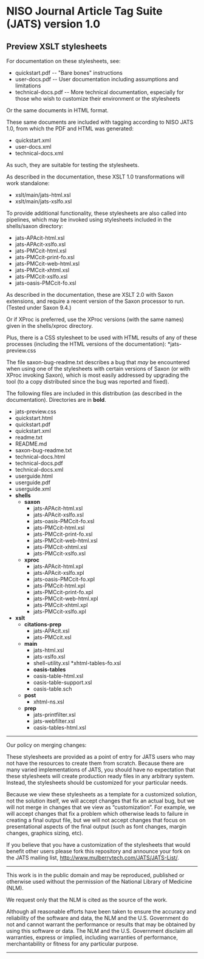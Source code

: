 # NISO Journal Article Tag Suite (JATS) version 1.0
## Preview XSLT stylesheets

For documentation on these stylesheets, see:
* quickstart.pdf -- "Bare bones" instructions
* user-docs.pdf -- User documentation including assumptions and limitations
* technical-docs.pdf -- More technical documentation, especially
                      for those who wish to customize their
                      environment or the stylesheets

Or the same documents in HTML format.

These same documents are included with tagging according to
NISO JATS 1.0, from which the PDF and HTML was
generated:
* quickstart.xml
* user-docs.xml
* technical-docs.xml

As such, they are suitable for testing the stylesheets.

As described in the documentation, these XSLT 1.0 transformations
will work standalone:
* xslt/main/jats-html.xsl
* xslt/main/jats-xslfo.xsl

To provide additional functionality, these stylesheets are also
called into pipelines, which may be invoked using stylesheets
included in the shells/saxon directory:
* jats-APAcit-html.xsl
* jats-APAcit-xslfo.xsl
* jats-PMCcit-html.xsl
* jats-PMCcit-print-fo.xsl
* jats-PMCcit-web-html.xsl
* jats-PMCcit-xhtml.xsl
* jats-PMCcit-xslfo.xsl
* jats-oasis-PMCcit-fo.xsl

As described in the documentation, these are XSLT 2.0 with Saxon
extensions, and require a recent version of the Saxon processor
to run. (Tested under Saxon 9.4.)

Or if XProc is preferred, use the XProc versions (with the same names)
given in the shells/xproc directory.

Plus, there is a CSS stylesheet to be used with HTML results of
any of these processes (including the HTML versions of the
documentation):
*jats-preview.css

The file saxon-bug-readme.txt describes a bug that *may* be encountered
when using one of the stylesheets with certain versions of Saxon (or
with XProc invoking Saxon), which is most easily addressed by upgrading
the tool (to a copy distributed since the bug was reported and fixed).

The following files are included in this distribution
(as described in the documentation).  Directories are in **bold**.

* jats-preview.css
* quickstart.html
* quickstart.pdf
* quickstart.xml
* readme.txt
* README.md
* saxon-bug-readme.txt
* technical-docs.html
* technical-docs.pdf
* technical-docs.xml
* userguide.html
* userguide.pdf
* userguide.xml
* **shells**
    * **saxon**
        * jats-APAcit-html.xsl
        * jats-APAcit-xslfo.xsl
        * jats-oasis-PMCcit-fo.xsl
        * jats-PMCcit-html.xsl
        * jats-PMCcit-print-fo.xsl
        * jats-PMCcit-web-html.xsl
        * jats-PMCcit-xhtml.xsl
        * jats-PMCcit-xslfo.xsl
    * **xproc**
        * jats-APAcit-html.xpl
        * jats-APAcit-xslfo.xpl
        * jats-oasis-PMCcit-fo.xpl
        * jats-PMCcit-html.xpl
        * jats-PMCcit-print-fo.xpl
        * jats-PMCcit-web-html.xpl
        * jats-PMCcit-xhtml.xpl
        * jats-PMCcit-xslfo.xpl
* **xslt**
    * **citations-prep**
        * jats-APAcit.xsl
        * jats-PMCcit.xsl
    * **main**
        * jats-html.xsl
        * jats-xslfo.xsl
        * shell-utility.xsl
         *xhtml-tables-fo.xsl
        * **oasis-tables**
        * oasis-table-html.xsl
        * oasis-table-support.xsl
        * oasis-table.sch
    * **post**
        * xhtml-ns.xsl
    * **prep**
        * jats-printfilter.xsl
        * jats-webfilter.xsl
        * oasis-tables-html.xsl

----------------------------------------------------------------------------------------------------

Our policy on merging changes:

These stylesheets are provided as a point of entry for JATS users who may not have 
the resources to create them from scratch. Because there are many varied 
implementations of JATS, you should have no expectation that these stylesheets will 
create production ready files in any arbitrary system. Instead, the stylesheets should be 
customized for your particular needs. 

Because we view these stylesheets as a template for a customized solution, not 
the solution itself, we will accept changes that fix an actual bug, but we will 
not merge in changes that we view as “customization”. For example, we will accept 
changes that fix a problem which otherwise leads to failure in creating a final output 
file, but we will not accept changes that focus on presentational aspects of the final 
output (such as font changes, margin changes, graphics sizing, etc).  

If you believe that you have a customization of the stylesheets that would benefit 
other users please fork this repository and announce your fork on the JATS mailing list, 
http://www.mulberrytech.com/JATS/JATS-List/.

------------------------------------------------------------------------------------------
 
This work is in the public domain and may be reproduced, published or 
otherwise used without the permission of the National Library of Medicine (NLM).

We request only that the NLM is cited as the source of the work.

Although all reasonable efforts have been taken to ensure the accuracy and 
reliability of the software and data, the NLM and the U.S. Government  do 
not and cannot warrant the performance or results that may be obtained  by
using this software or data. The NLM and the U.S. Government disclaim all 
warranties, express or implied, including warranties of performance, 
merchantability or fitness for any particular purpose.

----------------------------------------------------------------------------------------------------
